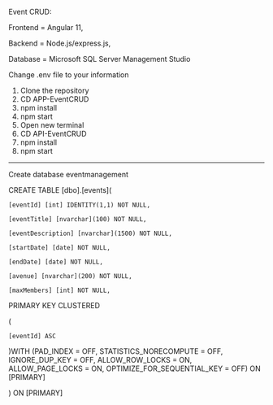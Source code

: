 Event CRUD:

Frontend = Angular 11,

Backend = Node.js/express.js,

Database = Microsoft SQL Server Management Studio

Change .env file to your information

1. Clone the repository
2. CD APP-EventCRUD
3. npm install
4. npm start
5. Open new terminal
6. CD API-EventCRUD
7. npm install
8. npm start

--------------------------------------------------------

Create database eventmanagement

CREATE TABLE [dbo].[events](

	[eventId] [int] IDENTITY(1,1) NOT NULL,

	[eventTitle] [nvarchar](100) NOT NULL,
	
	[eventDescription] [nvarchar](1500) NOT NULL,
	
	[startDate] [date] NOT NULL,
	
	[endDate] [date] NOT NULL,
	
	[avenue] [nvarchar](200) NOT NULL,
	
	[maxMembers] [int] NOT NULL,

PRIMARY KEY CLUSTERED 

(

	[eventId] ASC

)WITH (PAD_INDEX = OFF, STATISTICS_NORECOMPUTE = OFF, IGNORE_DUP_KEY = OFF, ALLOW_ROW_LOCKS = ON, ALLOW_PAGE_LOCKS = ON, OPTIMIZE_FOR_SEQUENTIAL_KEY = OFF) ON [PRIMARY]

) ON [PRIMARY]
